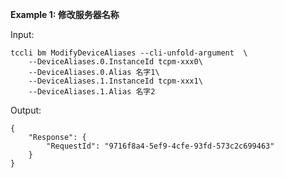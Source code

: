 **Example 1: 修改服务器名称**



Input: 

```
tccli bm ModifyDeviceAliases --cli-unfold-argument  \
    --DeviceAliases.0.InstanceId tcpm-xxx0\
    --DeviceAliases.0.Alias 名字1\
    --DeviceAliases.1.InstanceId tcpm-xxx1\
    --DeviceAliases.1.Alias 名字2
```

Output: 
```
{
    "Response": {
        "RequestId": "9716f8a4-5ef9-4cfe-93fd-573c2c699463"
    }
}
```

